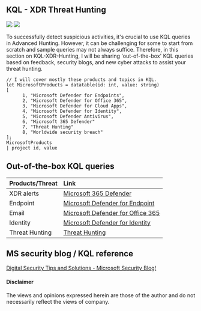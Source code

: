## KQL - XDR Threat Hunting
<a href="https://learn.microsoft.com/en-us/azure/data-explorer/kusto/query/"><img src="https://img.shields.io/badge/Azure-KQL-00B2FF.svg?logo=microsoftazure&style=popout"></a>
<a href="https://learn.microsoft.com/en-us/azure/data-explorer/kusto/query/"><img src="https://img.shields.io/badge/Azure%20Data%20Explorer-%230078D4.svg?&style=popout&logo=azure%20data%20explorer&logoColor=white"/></a>

To successfully detect suspicious activities, it's crucial to use KQL queries in Advanced Hunting. However, it can be challenging for some to start from scratch and sample queries may not always suffice. Therefore, in this section on KQL-XDR-Hunting, I will be sharing 'out-of-the-box' KQL queries based on feedback, security blogs, and new cyber attacks to assist your threat hunting.

```
// I will cover mostly these products and topics in KQL.
let MicrosoftProducts = datatable(id: int, value: string)
[
      1, "Microsoft Defender for Endpoints", 
      2, "Microsoft Defender for Office 365", 
      3, "Microsoft Defender for Cloud Apps", 
      4, "Microsoft Defender for Identity", 
      5, "Microsoft Defender Antivirus", 
      6, "Microsoft 365 Defender"
      7, "Threat Hunting"
      8, "Worldwide security breach"
];
MicrosoftProducts
| project id, value
```

## Out-of-the-box KQL queries

| Products/Threat  | Link |
| :------------- | :------------- |
| XDR alerts | [Microsoft 365 Defender](https://github.com/LearningKijo/KQL/tree/main/KQL-XDR-Hunting/XDR-Microsoft-365-Defender) |
| Endpoint   | [Microsoft Defender for Endpoint](https://github.com/LearningKijo/KQL/tree/main/KQL-XDR-Hunting/Endpoint-Microsoft-Defender-for-Endpoint)  |
| Email  | [Microsoft Defender for Office 365](https://github.com/LearningKijo/KQL/tree/main/KQL-XDR-Hunting/Email-Microsoft-Defender-for-Office365)  |
| Identity | [Microsoft Defender for Identity](https://github.com/LearningKijo/KQL/tree/main/KQL-XDR-Hunting/Identity-Microsoft-Defender-for-Identity) |
| Threat Hunting | [Threat Hunting](https://github.com/LearningKijo/KQL/blob/main/KQL-XDR-Hunting/ThreatHunting/README.md)|

## MS security blog / KQL reference 
[Digital Security Tips and Solutions - Microsoft Security Blog!](https://www.microsoft.com/en-us/security/blog/)

#### Disclaimer
The views and opinions expressed herein are those of the author and do not necessarily reflect the views of company.
